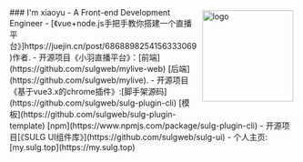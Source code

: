 <img src="https://github-readme-stats.vercel.app/api?username=polaris1119&show_icons=true" alt="logo" height="160" align="right" style="margin: 5px; margin-bottom: 20px;" /> 
### I'm xiaoyu
-  A Front-end Development Engineer
-  [《vue+node.js手把手教你搭建一个直播平台》]https://juejin.cn/post/6868898254156333069)作者.
-  开源项目《小羽直播平台》：[前端](https://github.com/sulgweb/mylive-web) [后端](https://github.com/sulgweb/mylive). 
-  开源项目《基于vue3.x的chrome插件》:[脚手架源码](https://github.com/sulgweb/sulg-plugin-cli) [模板](https://github.com/sulgweb/sulg-plugin-template) [npm](https://www.npmjs.com/package/sulg-plugin-cli)
-  开源项目[《SULG UI组件库》](https://github.com/sulgweb/sulg-ui)
-  个人主页:[my.sulg.top](https://my.sulg.top)